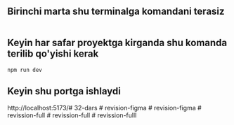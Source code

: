 ## Birinchi marta shu terminalga komandani terasiz

````

````

## Keyin har safar proyektga kirganda shu komanda terilib qo'yishi kerak
````
npm run dev
````

## Keyin shu portga ishlaydi
http://localhost:5173/#   3 2 - d a r s  
 #   r e v i s i o n - f i g m a  
 #   r e v i s i o n - f i g m a  
 #   r e v i s s i o n - f u l l  
 #   r e v i s s i o n - f u l l  
 #   r e v i s s i o n - f u l l l  
 